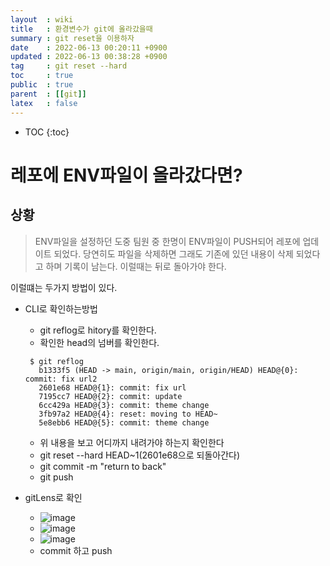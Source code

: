 ```yaml
---
layout  : wiki
title   : 환경변수가 git에 올라갔을때 
summary : git reset을 이용하자 
date    : 2022-06-13 00:20:11 +0900
updated : 2022-06-13 00:38:28 +0900
tag     : git reset --hard  
toc     : true
public  : true
parent  : [[git]] 
latex   : false
---
```

* TOC
{:toc}

# 레포에 ENV파일이 올라갔다면?
## 상황
> ENV파일을 설정하던 도중 팀원 중 한명이 ENV파일이 PUSH되어 레포에 업데이트 되었다.
당연히도 파일을 삭제하면 그래도 기존에 있던 내용이 삭제 되었다고 하며 기록이 남는다.
이럴때는 뒤로 돌아가야 한다.

이럴떄는 두가지 방법이 있다.
* CLI로 확인하는방법
    - git reflog로 hitory를 확인한다.
    - 확인한 head의 넘버를 확인한다. 
     ```git
      $ git reflog
        b1333f5 (HEAD -> main, origin/main, origin/HEAD) HEAD@{0}: commit: fix url2
        2601e68 HEAD@{1}: commit: fix url
        7195cc7 HEAD@{2}: commit: update
        6cc429a HEAD@{3}: commit: theme change
        3fb97a2 HEAD@{4}: reset: moving to HEAD~
        5e8ebb6 HEAD@{5}: commit: theme change
     ```
    - 위 내용을 보고 어디까지 내려가야 하는지 확인한다
    - git reset --hard HEAD~1(2601e68으로 되돌아간다)
    - git commit -m "return to back"
    - git push 
    
* gitLens로 확인
    - ![image](https://user-images.githubusercontent.com/56494905/173245735-3c3e81d1-6893-4c02-b5e4-dbc31ad121a0.png)
    - ![image](https://user-images.githubusercontent.com/56494905/173245816-4cd3a450-85e3-4df4-b570-c49983830c1a.png)
    - ![image](https://user-images.githubusercontent.com/56494905/173245801-560d33cd-6d9e-4c0c-82a3-b6ae210949c6.png)
    - commit 하고 push  
    

